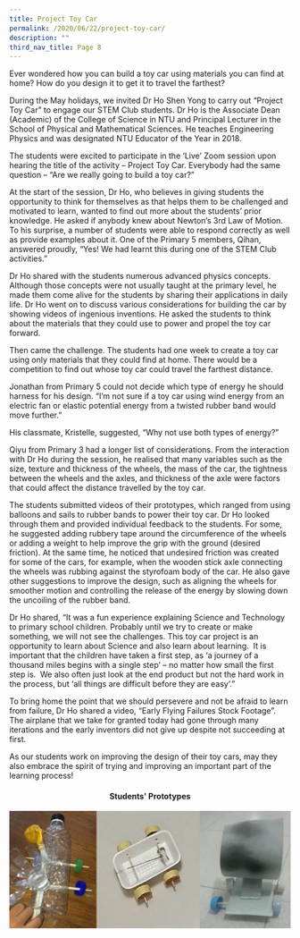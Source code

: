 ```yaml
---
title: Project Toy Car
permalink: /2020/06/22/project-toy-car/
description: ""
third_nav_title: Page 8
---
```

<p>Ever wondered how you can build a toy car using materials you can find at home? How do you design it to get it to travel the farthest?</p>
<p>During the May holidays, we invited Dr Ho Shen Yong to carry out &ldquo;Project Toy Car&rdquo; to engage our STEM Club students. Dr Ho is the Associate Dean (Academic) of the College of Science in NTU and Principal Lecturer in the School of Physical and Mathematical Sciences. He teaches Engineering Physics and was designated NTU Educator of the Year in 2018.</p>
<p>The students were excited to participate in the &lsquo;Live&rsquo; Zoom session upon hearing the title of the activity &ndash; Project Toy Car. Everybody had the same question &ndash; &ldquo;Are we really going to build a toy car?&rdquo;</p>
<p>At the start of the session, Dr Ho, who believes in giving students the opportunity to think for themselves as that helps them to be challenged and motivated to learn, wanted to find out more about the students&rsquo; prior knowledge. He asked if anybody knew about Newton&rsquo;s 3rd Law of Motion. To his surprise, a number of students were able to respond correctly as well as provide examples about it. One of the Primary 5 members, Qihan, answered proudly, &ldquo;Yes! We had learnt this during one of the STEM Club activities.&rdquo;</p>
<p>Dr Ho shared with the students numerous advanced physics concepts. Although those concepts were not usually taught at the primary level, he made them come alive for the students by sharing their applications in daily life. Dr Ho went on to discuss various considerations for building the car by showing videos of ingenious inventions. He asked the students to think about the materials that they could use to power and propel the toy car forward.</p>
<p>Then came the challenge. The students had one week to create a toy car using only materials that they could find at home. There would be a competition to find out whose toy car could travel the farthest distance.</p>
<p>Jonathan from Primary 5 could not decide which type of energy he should harness for his design. &ldquo;I&rsquo;m not sure if a toy car using wind energy from an electric fan or elastic potential energy from a twisted rubber band would move further.&rdquo;</p>
<p>His classmate, Kristelle, suggested, &ldquo;Why not use both types of energy?&rdquo;</p>
<p>Qiyu from Primary 3 had a longer list of considerations. From the interaction with Dr Ho during the session, he realised that many variables such as the size, texture and thickness of the wheels, the mass of the car, the tightness between the wheels and the axles, and thickness of the axle were factors that could affect the distance travelled by the toy car.</p>
<p>The students submitted videos of their prototypes, which ranged from using balloons and sails to rubber bands to power their toy car. Dr Ho looked through them and provided individual feedback to the students. For some, he suggested adding rubbery tape around the circumference of the wheels or adding a weight to help improve the grip with the ground (desired friction). At the same time, he noticed that undesired friction was created for some of the cars, for example, when the wooden stick axle connecting the wheels was rubbing against the styrofoam body of the car. He also gave other suggestions to improve the design, such as aligning the wheels for smoother motion and controlling the release of the energy by slowing down the uncoiling of the rubber band.</p>
<p>Dr Ho shared, &ldquo;It was a fun experience explaining Science and Technology to primary school children. Probably until we try to create or make something, we will not see the challenges. This toy car project is an opportunity to learn about Science and also learn about learning.&nbsp; It is important that the children have taken a first step, as &lsquo;a journey of a thousand miles begins with a single step&rsquo; &ndash; no matter how small the first step is.&nbsp; We also often just look at the end product but not the hard work in the process, but &lsquo;all things are difficult before they are easy&rsquo;.&rdquo;</p>
<p>To bring home the point that we should persevere and not be afraid to learn from failure, Dr Ho shared a video, &ldquo;Early Flying Failures Stock Footage&rdquo;. The airplane that we take for granted today had gone through many iterations and the early inventors did not give up despite not succeeding at first.</p>
<p>As our students work on improving the design of their toy cars, may they also embrace the spirit of trying and improving an important part of the learning process!</p>
<h4 style="text-align: center;"><strong><span class="fl-heading-text">Students' Prototypes</span></strong></h4>
<img src="/images/Capture-1024x425.jpg">
